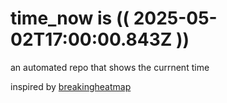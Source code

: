 # time_now is (( 2025-05-02T17:00:00.843Z ))

an automated repo that shows the currnent time

inspired by [breakingheatmap](https://github.com/breakingheatmap/breakingheatmap)